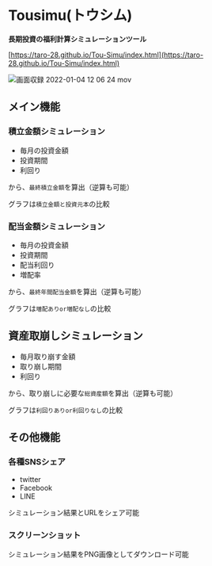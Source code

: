 # Tousimu(トウシム)

**長期投資の福利計算シミュレーションツール**

[https://taro-28.github.io/Tou-Simu/index.html](https://taro-28.github.io/Tou-Simu/index.html)

![画面収録 2022-01-04 12 06 24 mov](https://user-images.githubusercontent.com/66539019/148004455-f8f2b90b-4a61-4763-8569-394131793ee2.gif)

## メイン機能

### 積立金額シミュレーション

- 毎月の投資金額
- 投資期間
- 利回り

から、`最終積立金額`を算出（逆算も可能）

グラフは`積立金額と投資元本`の比較

### 配当金額シミュレーション

- 毎月の投資金額
- 投資期間
- 配当利回り
- 増配率

から、`最終年間配当金額`を算出（逆算も可能）

グラフは`増配ありor増配なし`の比較

## 資産取崩しシミュレーション

- 毎月取り崩す金額
- 取り崩し期間
- 利回り

から、取り崩しに必要な`総資産額`を算出（逆算も可能）

グラフは`利回りありor利回りなし`の比較

## その他機能

### 各種SNSシェア

- twitter
- Facebook
- LINE

シミュレーション結果とURLをシェア可能

### スクリーンショット

シミュレーション結果をPNG画像としてダウンロード可能
